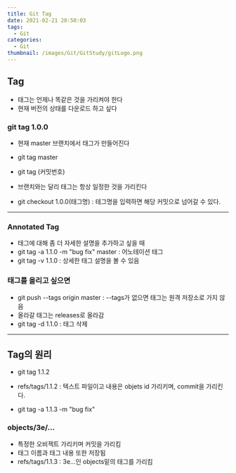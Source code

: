 ```yaml
---
title: Git Tag
date: 2021-02-21 20:50:03
tags:
  - Git
categories:
  - Git
thumbnail: /images/Git/GitStudy/gitLogo.png
---
```


## Tag

- 태그는 언제나 똑같은 것을 가리켜야 한다
- 현재 버전의 상태를 다운로드 하고 싶다

### git tag 1.0.0

- 현재 master 브랜치에서 태그가 만들어진다
- git tag master
- git tag (커밋번호)

- 브랜치와는 달리 태그는 항상 일정한 것을 가리킨다
- git checkout 1.0.0(태그명) : 테그명을 입력하면 해당 커밋으로 넘어갈 수 있다.

---

### Annotated Tag

- 태그에 대해 좀 더 자세한 설명을 추가하고 싶을 때
- git tag -a 1.1.0 -m "bug fix" master : 어노테이션 태그
- git tag -v 1.1.0 : 상세한 태그 설명을 볼 수 있음

### 태그를 올리고 싶으면

- git push --tags origin master : --tags가 없으면 태그는 원격 저장소로 가지 않음
- 올라갈 태그는 releases로 올라감
- git tag -d 1.1.0 : 태그 삭제

---

## Tag의 원리

- git tag 1.1.2
- refs/tags/1.1.2 : 텍스트 파일이고 내용은 objets id 가리키며, commit을 가리킨다.

- git tag -a 1.1.3 -m "bug fix"

### objects/3e/...

- 특정한 오비젝트 가리키며 커밋을 가리킴
- 태그 이름과 태그 내용 또한 저장됨
- refs/tags/1.1.3 : 3e...인 objects밑의 태그를 가리킴
